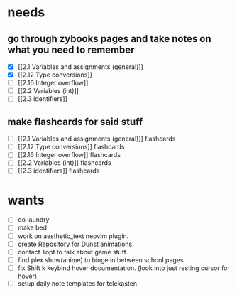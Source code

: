 # needs
## go through zybooks pages and take notes on what you need to remember
- [x]  [[2.1 Variables and assignments (general)]] 
- [x]  [[2.12 Type conversions]]
- [ ]  [[2.16 Integer overflow]]
- [ ]  [[2.2 Variables (int)]]
- [ ]  [[2.3 identifiers]]
## make flashcards for said stuff
- [ ]  [[2.1 Variables and assignments (general)]] flashcards
- [ ]  [[2.12 Type conversions]] flashcards 
- [ ]  [[2.16 Integer overflow]] flashcards 
- [ ]  [[2.2 Variables (int)]] flashcards 
- [ ]  [[2.3 identifiers]] flashcards 

# wants
- [ ] do laundry
- [ ] make bed
- [ ] work on aesthetic_text neovim plugin.
- [ ] create Repository for Dunst animations.
- [ ] contact Topt to talk about game stuff.
- [ ] find plex show(anime) to binge in between school pages.
- [ ] fix Shift k keybind hover documentation. (look into just resting cursor for hover)
- [ ] setup daily note templates for telekasten
